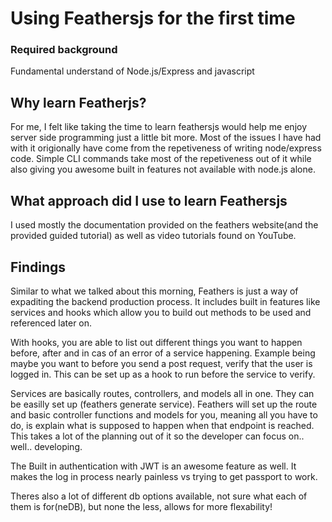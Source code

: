 # Using Feathersjs for the first time

### Required background
Fundamental understand of Node.js/Express and javascript

## Why learn Featherjs?
For me, I felt like taking the time to learn feathersjs would help me enjoy server side programming just a little bit more. Most of the issues I have had with it origionally have come from the repetiveness of writing node/express code. Simple CLI commands take most of the repetiveness out of it while also giving you awesome built in features not available with node.js alone.

## What approach did I use to learn Feathersjs
I used mostly the documentation provided on the feathers website(and the provided guided tutorial) as well as video tutorials found on YouTube.

## Findings 
Similar to what we talked about this morning, Feathers is just a way of expaditing the backend production process. It includes built in features like services and hooks which allow you to build out methods to be used and referenced later on. 

With hooks, you are able to list out different things you want to happen before, after and in cas of an error of a service happening. Example being maybe you want to before you send a post request, verify that the user is logged in. This can be set up as a hook to run before the service to verify.

Services are basically routes, controllers, and models all in one. They can be easilly set up (feathers generate service). Feathers will set up the route and basic controller functions and models for you, meaning all you have to do, is explain what is supposed to happen when that endpoint is reached. This takes a lot of the planning out of it so the developer can focus on.. well.. developing.

The Built in authentication with JWT is an awesome feature as well. It makes the log in process nearly painless vs trying to get passport to work.

Theres also a lot of different db options available, not sure what each of them is for(neDB), but none the less, allows for more flexability!